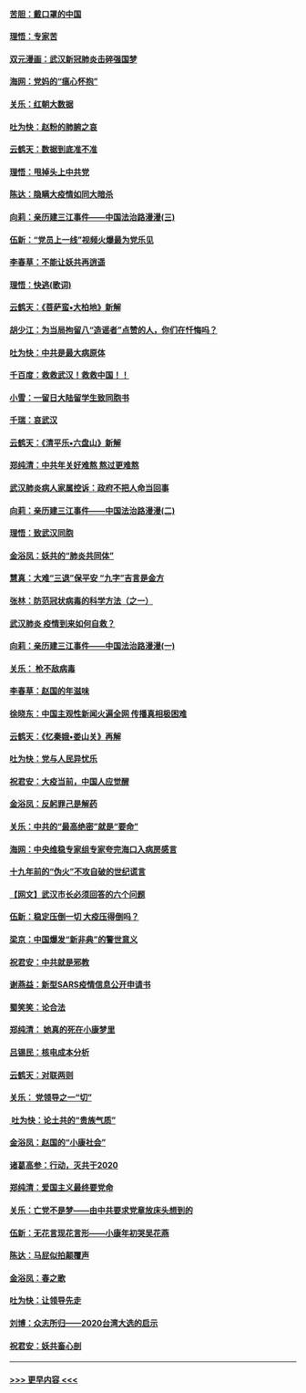 #### [苦胆：戴口罩的中国](../pages/nsc993/n11845576.md?t=02051601) 
#### [理悟：专家苦](../pages/nsc993/n11845564.md?t=02051601) 
#### [双元漫画：武汉新冠肺炎击碎强国梦](../pages/nsc993/n11843320.md?t=02051601) 
#### [海网：党妈的“瘟心怀抱”](../pages/nsc993/n11840740.md?t=02051601) 
#### [关乐：红朝大数据](../pages/nsc993/n11840675.md?t=02051601) 
#### [吐为快：赵粉的肺腑之哀](../pages/nsc993/n11840618.md?t=02051601) 
#### [云鹤天：数据到底准不准](../pages/nsc993/n11840325.md?t=02051601) 
#### [理悟：甩掉头上中共党](../pages/nsc993/n11838826.md?t=02051601) 
#### [陈达：隐瞒大疫情如同大暗杀](../pages/nsc993/n11838771.md?t=02051601) 
#### [向莉：亲历建三江事件——中国法治路漫漫(三)](../pages/nsc993/n11831825.md?t=02051601) 
#### [伍新：“党员上一线”视频火爆最为党乐见](../pages/nsc993/n11838200.md?t=02051601) 
#### [李春草：不能让妖共再逍遥](../pages/nsc993/n11838102.md?t=02051601) 
#### [理悟：快逃(歌词)](../pages/nsc993/n11838083.md?t=02051601) 
#### [云鹤天：《菩萨蛮▪大柏地》新解](../pages/nsc993/n11838059.md?t=02051601) 
#### [胡少江：为当局拘留八“造谣者”点赞的人，你们在忏悔吗？](../pages/nsc993/n11836801.md?t=02051601) 
#### [吐为快：中共是最大病原体](../pages/nsc993/n11836748.md?t=02051601) 
#### [千百度：救救武汉！救救中国！！](../pages/nsc993/n11836145.md?t=02051601) 
#### [小雪：一留日大陆留学生致同胞书](../pages/nsc993/n11834624.md?t=02051601) 
#### [千瑞：哀武汉](../pages/nsc993/n11833647.md?t=02051601) 
#### [云鹤天：《清平乐▪六盘山》新解](../pages/nsc993/n11833611.md?t=02051601) 
#### [郑纯清：中共年关好难熬 熬过更难熬](../pages/nsc993/n11833489.md?t=02051601) 
#### [武汉肺炎病人家属控诉：政府不把人命当回事](../pages/nsc993/n11833205.md?t=02051601) 
#### [向莉：亲历建三江事件——中国法治路漫漫(二)](../pages/nsc993/n11829102.md?t=02051601) 
#### [理悟：致武汉同胞](../pages/nsc993/n11831522.md?t=02051601) 
#### [金浴凤：妖共的“肺炎共同体”](../pages/nsc993/n11829448.md?t=02051601) 
#### [慧真：大难“三退”保平安 “九字”吉言是金方](../pages/nsc993/n11829501.md?t=02051601) 
#### [张林：防范冠状病毒的科学方法（之一）](../pages/nsc993/n11828618.md?t=02051601) 
#### [武汉肺炎 疫情到来如何自救？](../pages/nsc993/n11827632.md?t=02051601) 
#### [向莉：亲历建三江事件——中国法治路漫漫(一)](../pages/nsc993/n11827190.md?t=02051601) 
#### [关乐： 枪不敌病毒](../pages/nsc993/n11826746.md?t=02051601) 
#### [李春草：赵国的年滋味](../pages/nsc993/n11826321.md?t=02051601) 
#### [徐晓东：中国主观性新闻火遍全网 传播真相极困难](../pages/nsc993/n11826508.md?t=02051601) 
#### [云鹤天：《忆秦娥▪娄山关》再解](../pages/nsc993/n11824682.md?t=02051601) 
#### [吐为快：党与人民异忧乐](../pages/nsc993/n11824660.md?t=02051601) 
#### [祝君安：大疫当前，中国人应觉醒](../pages/nsc993/n11821946.md?t=02051601) 
#### [金浴凤：反躬罪己是解药](../pages/nsc993/n11820280.md?t=02051601) 
#### [关乐：中共的“最高绝密”就是“要命”](../pages/nsc993/n11816946.md?t=02051601) 
#### [海网：中央维稳专家组专家夸完海口入病房感言](../pages/nsc993/n11815138.md?t=02051601) 
#### [十九年前的“伪火”不攻自破的世纪谎言](../pages/nsc993/n11813238.md?t=02051601) 
#### [【网文】武汉市长必须回答的六个问题](../pages/nsc993/n11813848.md?t=02051601) 
#### [伍新：稳定压倒一切 大疫压得倒吗？](../pages/nsc993/n11812634.md?t=02051601) 
#### [梁京：中国爆发“新非典”的警世意义](../pages/nsc993/n11812554.md?t=02051601) 
#### [祝君安：中共就是邪教](../pages/nsc993/n11812431.md?t=02051601) 
#### [谢燕益：新型SARS疫情信息公开申请书](../pages/nsc993/n11808840.md?t=02051601) 
#### [蜀笑笑：论合法](../pages/nsc993/n11808064.md?t=02051601) 
#### [郑纯清： 她真的死在小康梦里](../pages/nsc993/n11806623.md?t=02051601) 
#### [吕锡民：核电成本分析](../pages/nsc993/n11806284.md?t=02051601) 
#### [云鹤天：对联两则](../pages/nsc993/n11805957.md?t=02051601) 
#### [关乐： 党领导之一“切”](../pages/nsc993/n11804505.md?t=02051601) 
#### [ 吐为快：论土共的“贵族气质”](../pages/nsc993/n11804490.md?t=02051601) 
#### [金浴凤：赵国的“小康社会”](../pages/nsc993/n11804452.md?t=02051601) 
#### [诸葛高参：行动，灭共于2020](../pages/nsc993/n11804120.md?t=02051601) 
#### [郑纯清：爱国主义最终要党命](../pages/nsc993/n11802197.md?t=02051601) 
#### [关乐：亡党不是梦——由中共要求党章放床头想到的](../pages/nsc993/n11802156.md?t=02051601) 
#### [伍新：无花言现花言形——小康年初哭吴花燕](../pages/nsc993/n11800044.md?t=02051601) 
#### [陈达：马屁似拍颠覆声](../pages/nsc993/n11800010.md?t=02051601) 
#### [金浴凤：春之歌](../pages/nsc993/n11797687.md?t=02051601) 
#### [吐为快：让领导先走](../pages/nsc993/n11797512.md?t=02051601) 
#### [刘博：众志所归——2020台湾大选的启示](../pages/nsc993/n11796878.md?t=02051601) 
#### [祝君安：妖共畜心剖](../pages/nsc993/n11794273.md?t=02051601) 

----
#### [ >>> 更早内容 <<< ](../indexes/nsc993-earlier.md)
